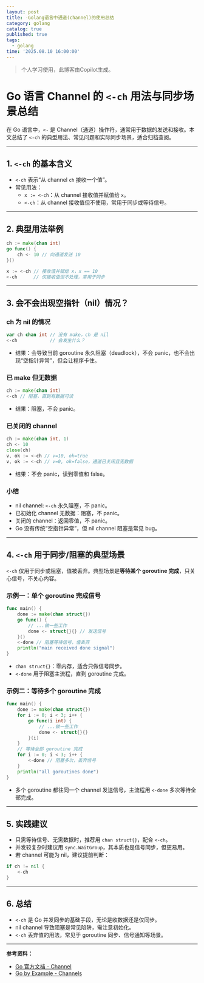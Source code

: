 ```yaml
---
layout: post
title: -Golang语言中通道(channel)的使用总结
category: golang
catalog: true
published: true
tags:
  - golang
time: '2025.08.10 16:00:00'
---
```

> 个人学习使用，此博客由Copilot生成。

# Go 语言 Channel 的 `<-ch` 用法与同步场景总结

在 Go 语言中，`<-` 是 Channel（通道）操作符，通常用于数据的发送和接收。本文总结了 `<-ch` 的典型用法、常见问题和实际同步场景，适合归档查阅。

---

## 1. `<-ch` 的基本含义

- `<-ch` 表示“从 channel `ch` 接收一个值”。
- 常见用法：
    - `x := <-ch`：从 channel 接收值并赋值给 `x`。
    - `<-ch`：从 channel 接收值但不使用，常用于同步或等待信号。

---

## 2. 典型用法举例

```go
ch := make(chan int)
go func() {
    ch <- 10 // 向通道发送 10
}()

x := <-ch // 接收值并赋给 x，x == 10
<-ch      // 仅接收值但不处理，常用于同步
```

---

## 3. 会不会出现空指针（nil）情况？

### ch 为 nil 的情况

```go
var ch chan int // 没有 make，ch 是 nil
<-ch            // 会发生什么？
```

- 结果：会导致当前 goroutine 永久阻塞（deadlock），不会 panic，也不会出现“空指针异常”，但会让程序卡住。

### 已 make 但无数据

```go
ch := make(chan int)
<-ch // 阻塞，直到有数据可读
```
- 结果：阻塞，不会 panic。

### 已关闭的 channel

```go
ch := make(chan int, 1)
ch <- 10
close(ch)
v, ok := <-ch // v=10, ok=true
v, ok := <-ch // v=0, ok=false，通道已关闭且无数据
```
- 结果：不会 panic，读到零值和 false。

### 小结

- nil channel: `<-ch` 永久阻塞，不 panic。
- 已初始化 channel 无数据：阻塞，不 panic。
- 关闭的 channel：返回零值，不 panic。
- Go 没有传统“空指针异常”，但 nil channel 阻塞是常见 bug。

---

## 4. `<-ch` 用于同步/阻塞的典型场景

`<-ch` 仅用于同步或阻塞，值被丢弃。典型场景是**等待某个 goroutine 完成**，只关心信号，不关心内容。

### 示例一：单个 goroutine 完成信号

```go
func main() {
    done := make(chan struct{})
    go func() {
        // ...做一些工作
        done <- struct{}{} // 发送信号
    }()
    <-done // 阻塞等待信号，值丢弃
    println("main received done signal")
}
```

- `chan struct{}`：零内存，适合只做信号同步。
- `<-done` 用于阻塞主流程，直到 goroutine 完成。

### 示例二：等待多个 goroutine 完成

```go
func main() {
    done := make(chan struct{})
    for i := 0; i < 3; i++ {
        go func(i int) {
            // ...做一些工作
            done <- struct{}{}
        }(i)
    }
    // 等待全部 goroutine 完成
    for i := 0; i < 3; i++ {
        <-done // 阻塞多次，丢弃信号
    }
    println("all goroutines done")
}
```

- 多个 goroutine 都往同一个 channel 发送信号，主流程用 `<-done` 多次等待全部完成。

---

## 5. 实践建议

- 只需等待信号、无需数据时，推荐用 `chan struct{}`，配合 `<-ch`。
- 并发较复杂时建议用 `sync.WaitGroup`，其本质也是信号同步，但更易用。
- 若 channel 可能为 nil，建议提前判断：

```go
if ch != nil {
    <-ch
}
```

---

## 6. 总结

- `<-ch` 是 Go 并发同步的基础手段，无论是收数据还是仅同步。
- nil channel 导致阻塞是常见陷阱，需注意初始化。
- `<-ch` 丢弃值的用法，常见于 goroutine 同步、信号通知等场景。

---

**参考资料：**
- [Go 官方文档 - Channel](https://golang.org/doc/effective_go#channels)
- [Go by Example - Channels](https://gobyexample.com/channels)
